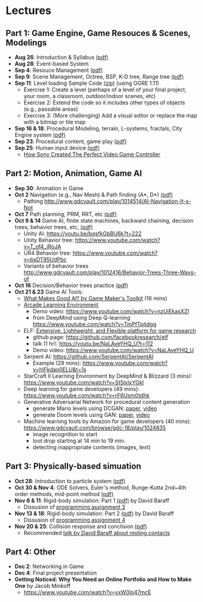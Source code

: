 # Lectures

## Part 1: Game Engine, Game Resouces & Scenes, Modelings

- **Aug 26**: Introduction & Syllabus [(pdf)](01-overview.pdf)
- **Aug 28**: Event-based System
- **Sep 4**: Resouce Management [(pdf)](03-Level%20Loading.pdf)
- **Sep 9**: Scene Management, Octree, BSP, K-D tree, Range tree [(pdf)](04-Scene-Management.pdf)
- **Sep 11**: Level loading Sample Code [(zip)](05-Level%20Loading.zip) (using OGRE 1.11)
  - Exercise 1: Create a level (perhaps of a level of your final project, your room, a classroom, outdoor/indoor scenes, etc)
  - Exercise 2: Extend the code so it includes other types of objects (e.g., passable areas)
  - Exercise 3: (More challenging) Add a visual editor or replace the map with a bitmap or tile map
- **Sep 16 & 18**: Procedural Modeling, terrain, L-systems, fractals, City Engine system [(pdf)](06-Procedural-modeling.pdf)
- **Sep 23**: Procedural content, game play [(pdf)](07-procedural-content.pdf)
- **Sep 25**: Human input device [(pdf)](08-HID.pdf)
  - [How Sony Created The Perfect Video Game Controller](https://www.youtube.com/watch?v=3Hm9924cvLI)


## Part 2: Motion, Animation, Game AI
- **Sep 30**: Animation in Game
- **Oct 2** Navigation (e.g., Nav Mesh) & Path finding (A*, D*) [(pdf)](15-Pathfinding.pdf)
  - Pathing http://www.gdcvault.com/play/1014514/AI-Navigation-It-s-Not 
- **Oct 7**  Path planning, PRM, RRT, etc [(pdf)](16-PathPlanning.pdf)
- **Oct 9 & 14**  Game AI, finite state machines, backward chaining, decision trees, behavior trees, etc, [(pdf)](17-AI.pdf)
  - Unity AI: https://youtu.be/bqsfkGbBU6k?t=222
  - Unity Behavior tree: https://www.youtube.com/watch?v=T_of4_jRoJA
  - UR4 Behavior tree: https://www.youtube.com/watch?v=bsDT95UdPbc
  - Variants of behavior trees http://www.gdcvault.com/play/1012416/Behavior-Trees-Three-Ways-of 
- **Oct 16** Decision/Behavior trees practice [(pdf)](18-AI-practice.pptx)
- **Oct 21 & 23** Game AI Tools:
  - [What Makes Good AI? by Game Maker's Toolkit](https://www.youtube.com/watch?v=9bbhJi0NBkk) (16 mins)
  - [Arcade Learning Environment](https://github.com/mgbellemare/Arcade-Learning-Environment)
    - Demo video: https://www.youtube.com/watch?v=nzUiEkasXZI
    - from DeepMind using Deep Q-learning https://www.youtube.com/watch?v=TmPfTpjtdgg
  - ELF: [Extensive, Lightweight, and Flexible platform for game research](https://code.fb.com/ml-applications/introducing-elf-an-extensive-lightweight-and-flexible-platform-for-game-research/)
    - github page: https://github.com/facebookresearch/elf
    - talk (1 hr): https://youtu.be/NaLAveYHQ_U?t=112
    - Demo video: https://www.youtube.com/watch?v=NaLAveYHQ_U
  - Serpent AI: https://github.com/SerpentAI/SerpentAI
    - Example (29 mins): https://www.youtube.com/watch?v=hIFkdao0ELU&t=1s
  - StarCraft II Learning Environment by DeepMind & Blizzard (3 mins): https://www.youtube.com/watch?v=St5lxIxYGkI
  - Deep learning for game developers (49 mins): https://www.youtube.com/watch?v=rF6Usm0tdhk
  - Generative Adversarial Network for procedural content generation
    - generate Mario levels using DCGAN: [paper](https://arxiv.org/pdf/1805.00728.pdf), [video](https://www.youtube.com/watch?v=NObqDuPuk7Q)
    - generate Doom levels using GAN: [paper](https://arxiv.org/pdf/1804.09154.pdf), [video](https://www.youtube.com/watch?v=K32FZ-tjQP4)
  - Machine learning tools by Amazon for game developers (40 mins): https://www.gdcvault.com/browse/gdc-18/play/1024835
    - image recognition to start
    - loot drop starting at 14 min to 19 min.
    - detecting inappropriate contents (images, text)
   
## Part 3: Physically-based simuation
- **Oct 28**: Introduction to particle system [(pdf)](09-particle-sys.pdf)
- **Oct 30 & Nov 4**: ODE Solvers, Euler's method, Runge-Kutta 2nd~4th order methods, mid-point method [(pdf)](10-ODE.pdf)
- **Nov 6 & 11**: Rigid-body simulation: Part 1 [(pdf)](notesd1.pdf) by David Baraff
  - Dissusion of [programming assignment 3](../assignments/PA03)
- **Nov 13 & 18**: Rigid-body simulation: Part 2 [(pdf)](notesd2.pdf) by David Baraff
  - Dissusion of [programming assignment 4](../assignments/PA4)
- **Nov 20 & 25**: Collision response and conclision [(pdf)](13-rigid-body-collision-response.pdf)
  - Recommended [talk by David Baraff about resting contacts](https://www.youtube.com/watch?v=vNTHveVpDDc)

## Part 4: Other
- **Dec 2**: Networking in Game
- **Dec 4**: Final project presentation
- **Getting Noticed: Why You Need an Online Portfolio and How to Make One** by Jacob Minkoff
  - https://www.youtube.com/watch?v=yxW0lq47mcE


